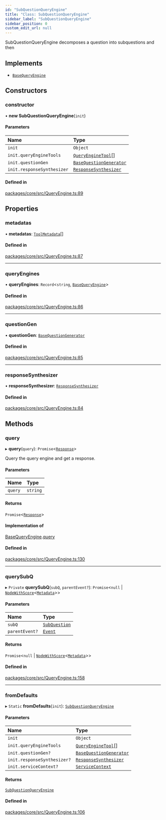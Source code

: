 ```yaml
---
id: "SubQuestionQueryEngine"
title: "Class: SubQuestionQueryEngine"
sidebar_label: "SubQuestionQueryEngine"
sidebar_position: 0
custom_edit_url: null
---
```


SubQuestionQueryEngine decomposes a question into subquestions and then

## Implements

- [`BaseQueryEngine`](../interfaces/BaseQueryEngine.md)

## Constructors

### constructor

• **new SubQuestionQueryEngine**(`init`)

#### Parameters

| Name                       | Type                                                              |
| :------------------------- | :---------------------------------------------------------------- |
| `init`                     | `Object`                                                          |
| `init.queryEngineTools`    | [`QueryEngineTool`](../interfaces/QueryEngineTool.md)[]           |
| `init.questionGen`         | [`BaseQuestionGenerator`](../interfaces/BaseQuestionGenerator.md) |
| `init.responseSynthesizer` | [`ResponseSynthesizer`](ResponseSynthesizer.md)                   |

#### Defined in

[packages/core/src/QueryEngine.ts:89](https://github.com/run-llama/LlamaIndexTS/blob/d613bbd/packages/core/src/QueryEngine.ts#L89)

## Properties

### metadatas

• **metadatas**: [`ToolMetadata`](../interfaces/ToolMetadata.md)[]

#### Defined in

[packages/core/src/QueryEngine.ts:87](https://github.com/run-llama/LlamaIndexTS/blob/d613bbd/packages/core/src/QueryEngine.ts#L87)

---

### queryEngines

• **queryEngines**: `Record`<`string`, [`BaseQueryEngine`](../interfaces/BaseQueryEngine.md)\>

#### Defined in

[packages/core/src/QueryEngine.ts:86](https://github.com/run-llama/LlamaIndexTS/blob/d613bbd/packages/core/src/QueryEngine.ts#L86)

---

### questionGen

• **questionGen**: [`BaseQuestionGenerator`](../interfaces/BaseQuestionGenerator.md)

#### Defined in

[packages/core/src/QueryEngine.ts:85](https://github.com/run-llama/LlamaIndexTS/blob/d613bbd/packages/core/src/QueryEngine.ts#L85)

---

### responseSynthesizer

• **responseSynthesizer**: [`ResponseSynthesizer`](ResponseSynthesizer.md)

#### Defined in

[packages/core/src/QueryEngine.ts:84](https://github.com/run-llama/LlamaIndexTS/blob/d613bbd/packages/core/src/QueryEngine.ts#L84)

## Methods

### query

▸ **query**(`query`): `Promise`<[`Response`](Response.md)\>

Query the query engine and get a response.

#### Parameters

| Name    | Type     |
| :------ | :------- |
| `query` | `string` |

#### Returns

`Promise`<[`Response`](Response.md)\>

#### Implementation of

[BaseQueryEngine](../interfaces/BaseQueryEngine.md).[query](../interfaces/BaseQueryEngine.md#query)

#### Defined in

[packages/core/src/QueryEngine.ts:130](https://github.com/run-llama/LlamaIndexTS/blob/d613bbd/packages/core/src/QueryEngine.ts#L130)

---

### querySubQ

▸ `Private` **querySubQ**(`subQ`, `parentEvent?`): `Promise`<`null` \| [`NodeWithScore`](../interfaces/NodeWithScore.md)<[`Metadata`](../#metadata)\>\>

#### Parameters

| Name           | Type                                          |
| :------------- | :-------------------------------------------- |
| `subQ`         | [`SubQuestion`](../interfaces/SubQuestion.md) |
| `parentEvent?` | [`Event`](../interfaces/Event.md)             |

#### Returns

`Promise`<`null` \| [`NodeWithScore`](../interfaces/NodeWithScore.md)<[`Metadata`](../#metadata)\>\>

#### Defined in

[packages/core/src/QueryEngine.ts:158](https://github.com/run-llama/LlamaIndexTS/blob/d613bbd/packages/core/src/QueryEngine.ts#L158)

---

### fromDefaults

▸ `Static` **fromDefaults**(`init`): [`SubQuestionQueryEngine`](SubQuestionQueryEngine.md)

#### Parameters

| Name                        | Type                                                              |
| :-------------------------- | :---------------------------------------------------------------- |
| `init`                      | `Object`                                                          |
| `init.queryEngineTools`     | [`QueryEngineTool`](../interfaces/QueryEngineTool.md)[]           |
| `init.questionGen?`         | [`BaseQuestionGenerator`](../interfaces/BaseQuestionGenerator.md) |
| `init.responseSynthesizer?` | [`ResponseSynthesizer`](ResponseSynthesizer.md)                   |
| `init.serviceContext?`      | [`ServiceContext`](../interfaces/ServiceContext.md)               |

#### Returns

[`SubQuestionQueryEngine`](SubQuestionQueryEngine.md)

#### Defined in

[packages/core/src/QueryEngine.ts:106](https://github.com/run-llama/LlamaIndexTS/blob/d613bbd/packages/core/src/QueryEngine.ts#L106)
